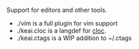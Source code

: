 Support for editors and other tools.

* ./vim is a full plugin for vim support
* ./keai.cloc is a langdef for [cloc](https://github.com/AlDanial/cloc).
* ./keai.ctags is a WIP addition to ~/.ctags
